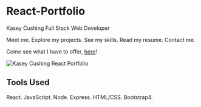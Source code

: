 # React-Portfolio

Kasey Cushing
Full Stack Web Developer

Meet me. Explore my projects. See my skills. Read my resume. Contact me.

Come see what I have to offer, [here](https://portfolio-kcushing1.herokuapp.com/)!

![Kasey Cushing React Portfolio](./public/images/demos/react-portfolio.gif)

## Tools Used

React. JavaScript. Node. Express. HTML/CSS. Bootstrap4.

